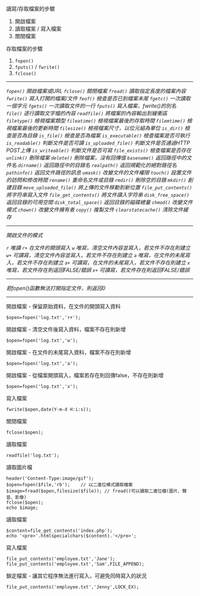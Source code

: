 讀寫/存取檔案的步驟
1. 開啟檔案
2. 讀取檔案 / 寫入檔案
3. 關閉檔案

存取檔案的步驟
1. `fopen()`
2. `fputs()` / `fwrite()`
3. `fclose()`

***

*`fopen()` 開啟檔案或URL*
*`fclose()` 關閉檔案*
*`fread()` 讀取指定長度的檔案內容*
*`fwrite()` 寫入打開的檔案/文件*
*`feof()` 檢查是否已到檔案未尾*
*`fgetc()` 一次讀取一個字元*
*`fgets()` 一次讀取文件的一行*
*`fputs()` 寫入檔案，fwrite()的別名*
*`file()` 逐行讀取文字檔的內容*
*`readfile()` 將檔案的內容輸出到緩衝區*
*`filetype()` 檢視檔案類型*
*`fileatime()` 檢視檔案最後的存取時間*
*`filemtime()` 檢視檔案最後的更新時間*
*`filesize()` 檢視檔案尺寸，以位元組為單位*
*`is_dir()` 檢查是否為目錄*
*`is_file()` 檢查是否為檔案*
*`is_executable()` 檢查檔案是否可執行*
*`is_readable()` 判斷文件是否可讀*
*`is_uploaded_file()` 判斷文件是否通過HTTP POST上傳*
*`is_writeable()` 判斷文件是否可寫*
*`file_exists()` 檢查檔案是否存在*
*`unlink()` 刪除檔案*
*`delete()` 刪除檔案，沒有回傳值*
*`basename()` 返回路徑中的文件名*
*`dirname()` 返回路徑中的目錄名*
*`realpath()` 返回規範化的絕對路徑名*
*`pathinfo()` 返回文件路徑的訊息*
*`umask()` 改變文件的文件權限*
*`touch()` 設置文件的訪問和修改時間*
*`rename()` 重命名文件或目錄*
*`rmdir()` 刪除空的目錄*
*`mkdir()` 創建目錄*
*`move_uploaded_file()` 將上傳的文件移動到新位置*
*`file_put_contents()` 將字符串寫入文件*
*`file_get_contents()` 將文件讀入字符串*
*`disk_free_space()` 返回目錄的可用空間*
*`disk_total_space()` 返回目錄的磁碟總量*
*`chmod()` 改變文件模式*
*`chown()` 改變文件擁有者*
*`copy()` 複製文件*
*`clearstatecache()` 清除文件緩存*

***

*開啟文件的模式*

*`r` 唯讀*
*`r+` 在文件的開頭寫入*
*`w` 唯寫，清空文件內容並寫入，若文件不存在則建立*
*`w+` 可讀寫，清空文件內容並寫入，若文件不存在則建立*
*`a` 唯寫，在文件的未尾寫入，若文件不存在則建立*
*`a+` 可讀寫，在文件的未尾寫入，若文件不存在則建立*
*`x` 唯寫，若文件存在則返回FALSE/錯誤*
*`x+` 可讀寫，若文件存在則返回FALSE/錯誤*

***

*若fopen()函數無法打開指定文件，則返回0*

***

開啟檔案 - 保留原始資料，在文件的開頭寫入資料
```
$open=fopen('log.txt','r+');
```

開啟檔案 - 清空文件後寫入資料，檔案不存在則新增
```
$open=fopen('log.txt','w');
```

開啟檔案 - 在文件的未尾寫入資料，檔案不存在則新增
```
$open=fopen('log.txt','a');
```

開啟檔案 - 從檔案開頭寫入，檔案若存在則回傳false，不存在則新增
```
$open=fopen('log.txt','x');
```

寫入檔案
```
fwrite($open,date(Y-m-d H:i:s));
```

關閉檔案
```
fclose($open);
```

讀取檔案
```
readfile('log.txt');
```

讀取圖片檔
```
header('Content-Type:image/gif');
$open=fopen($file,'rb');	// 以二進位模式讀取檔案
$image=fread($open,filesize($file)); // fread()可以讀取二進位檔(圖片、聲音、影像)
fclose($open);
echo $image;
```

讀取檔案
```
$content=file_get_contents('index.php');
echo '<pre>'.htmlspecialchars($content).'</pre>';
```

寫入檔案
```
file_put_contents('employee.txt','Jane');
file_put_contents('employee.txt','Sam',FILE_APPEND);
```

鎖定檔案 - 讓其它程序無法進行寫入，可避免同時寫入的狀況
```
file_put_contents('employee.txt','Jenny',LOCK_EX);
```